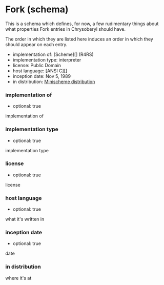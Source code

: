 Fork (schema)
=============

This is a schema which defines, for now, a few rudimentary things about
what properties Fork entries in Chrysoberyl should have.

The order in which they are listed here induces an order in which they
should appear on each entry.

*   implementation of: [Scheme][] (R4RS)
*   implementation type: interpreter
*   license: Public Domain
*   host language: [ANSI C][]
*   inception date: Nov 5, 1989
*   in distribution: [Minischeme distribution](http://catseye.tc/distribution/Minischeme_distribution)

### implementation of

*   optional: true

implementation of

### implementation type

*   optional: true

implementation type

### license

*   optional: true

license

### host language

*   optional: true

what it's written in

### inception date

*   optional: true

date

### in distribution

where it's at
